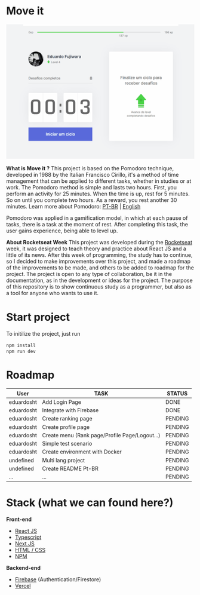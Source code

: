# Move it
![Alt Text](https://github.com/eduardosht/moveit-next/blob/main/public/application.gif?raw=true)

**What is Move it ?**
This project is based on the Pomodoro technique, developed in 1988 by the Italian Francisco Cirillo, it's a method of time management that can be applied to different tasks, whether in studies or at work.
The Pomodoro method is simple and lasts two hours. First, you perform an activity for 25 minutes. When the time is up, rest for 5 minutes. So on until you complete two hours. As a reward, you rest another 30 minutes.
Learn more about Pomodoro: [PT-BR](https://pt.wikipedia.org/wiki/T%C3%A9cnica_pomodoro) | [English](https://en.wikipedia.org/wiki/Pomodoro_Technique)

Pomodoro was applied in a gamification model, in which at each pause of tasks, there is a task at the moment of rest. After completing this task, the user gains experience, being able to level up.


**About Rocketseat Week**
This project was developed during the [Rocketseat](https://rocketseat.com.br/) week, it was designed to teach theory and practice about React JS and a little of its news.
After this week of programming, the study has to continue, so I decided to make improvements over this project, and made a roadmap of the improvements to be made, and others to be added to roadmap for the project.
The project is open to any type of collaboration, be it in the documentation, as in the development or ideas for the project.
The purpose of this repository is to show continuous study as a programmer, but also as a tool for anyone who wants to use it.

# Start project
To initilize the project, just run

    npm install
    npm run dev


# Roadmap

|User                |TASK                          |STATUS                         |
|----------------|-------------------------------|-----------------------------|
|eduardosht|Add Login Page|DONE|
|eduardosht|Integrate with Firebase|DONE|
|eduardosht|Create ranking page|PENDING|
|eduardosht|Create profile page|PENDING|
|eduardosht|Create menu (Rank page/Profile Page/Logout...)|PENDING|
|eduardosht|Simple test scenario|PENDING|
|eduardosht|Create environment with Docker|PENDING|
|undefined|Multi lang project|PENDING|
|undefined|Create README Pt-BR|PENDING|
|...|...|PENDING|

# Stack (what we can found here?)

**Front-end**
 - [React JS](https://pt-br.reactjs.org/)
 - [Typescript](https://www.typescriptlang.org/)
 - [Next JS](https://nextjs.org/)
 - [HTML / CSS](https://www.w3schools.com/)
 - [NPM](https://www.npmjs.com/)

**Backend-end**
 - [Firebase](https://firebase.google.com/?hl=pt-br) (Authentication/Firestore)
 - [Vercel](https://vercel.com/docs) 
